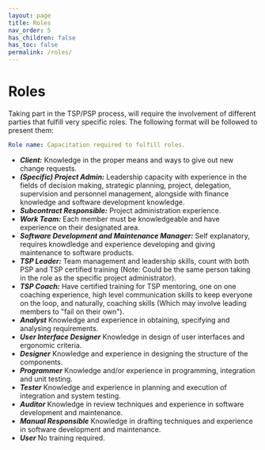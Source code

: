 ```yaml
---
layout: page
title: Roles
nav_order: 5
has_children: false
has_toc: false
permalink: /roles/
---
```


# Roles

Taking part in the TSP/PSP process, will require the involvement of different parties that fulfill very specific roles.
The following format will be followed to present them:
```yaml
Role name: Capacitation required to fulfill roles.
```

* _**Client:**_ Knowledge in the proper means and ways to give out new change requests.
* _**(Specific) Project Admin:**_ Leadership capacity with experience in the fields of decision making, strategic planning, project, delegation, supervision and personnel management, alongside with finance knowledge and software development knowledge.
* _**Subcontract Responsible:**_ Project administration experience.
* _**Work Team:**_ Each member must be knowledgeable and have experience on their designated area.
* _**Software Development and Maintenance Manager:**_ Self explanatory, requires knowdledge and experience developing and giving maintenance to software products.
* _**TSP Leader:**_ Team management and leadership skills, count with both PSP and TSP certified training (Note: Could be the same person taking in the role as the specific project administrator).
* _**TSP Coach:**_ Have certified training for TSP mentoring, one on one coaching experience, high level communication skills to keep everyone on the loop, and naturally, coaching skills (Which may involve leading members to "fail on their own").
* _**Analyst**_ Knowledge and experience in obtaining, specifying and analysing requirements.
* _**User Interface Designer**_ Knowledge in design of user interfaces and ergonomic criteria.
* _**Designer**_ Knowledge and experience in designing the structure of the components. 
* _**Programmer**_ Knowledge and/or experience in programming, integration and unit testing.
* _**Tester**_ Knowledge and experience in planning and execution of integration and system testing.  
* _**Auditor**_ Knowledge in review techniques and experience in software development and maintenance.
* _**Manual Responsible**_ Knowledge in drafting techniques and experience in software development and maintenance.
* _**User**_ No training required.
